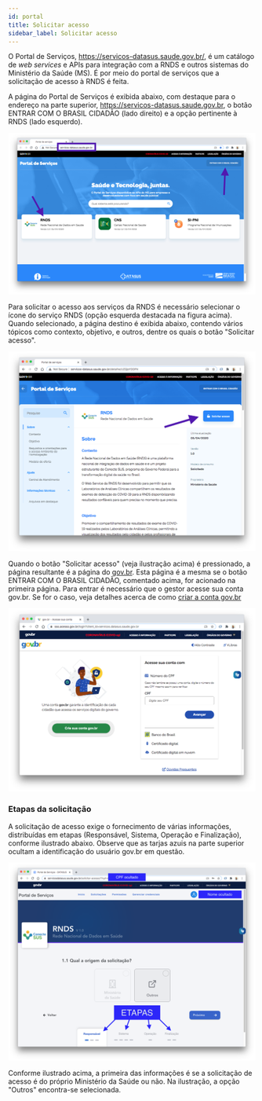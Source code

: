 ```yaml
---
id: portal
title: Solicitar acesso
sidebar_label: Solicitar acesso
---
```


O Portal de Serviços, https://servicos-datasus.saude.gov.br/, é um catálogo de _web services_ e APIs para integração com a RNDS e outros sistemas do Ministério da Saúde (MS). É por meio do portal de serviços que a solicitação de acesso à RNDS é feita.

A página do Portal de Serviços é exibida abaixo, com destaque para o endereço na parte superior, https://servicos-datasus.saude.gov.br, o botão ENTRAR COM O BRASIL CIDADÃO (lado direito) e a opção pertinente à RNDS (lado esquerdo).

![Portal de serviços](../../static/img/portal-servicos.png)

Para solicitar o acesso aos serviços da RNDS é necessário selecionar o ícone do serviço RNDS (opção esquerda destacada na figura acima). Quando selecionado, a página destino é exibida abaixo, contendo vários tópicos como contexto, objetivo, e outros, dentre os quais o botão "Solicitar acesso". 

![solicitar acesso](../../static/img/rnds-solicitar-acesso.png)

Quando o botão "Solicitar acesso" (veja ilustração acima) é pressionado, a página resultante é a página do [gov.br](https://acesso.gov.br). Esta página é a mesma se o botão ENTRAR COM O BRASIL CIDADÃO, comentado acima, for acionado na primeira página. Para entrar é necessário que o gestor acesse sua conta gov.br. Se for o caso, veja detalhes acerca de como [criar a conta gov.br](./gov.br.md)

![gov.br](../../static/img/gov.br.png)

### Etapas da solicitação

A solicitação de acesso exige o fornecimento de várias informações, distribuídas em etapas (Responsável, Sistema, Operação e Finalização), conforme ilustrado abaixo. Observe que as tarjas azuis na parte superior ocultam a identificação do usuário gov.br em questão.

![etapas da solicitação](../../static/img/rnds-etapas-solicitacao.png)

Conforme ilustrado acima, a primeira das informações é se a solicitação
de acesso é do próprio Ministério da Saúde ou não. Na ilustração, a opção
"Outros" encontra-se selecionada. 

